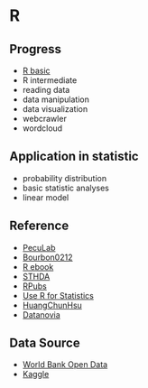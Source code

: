 # R

 
## Progress

 * [R basic](https://github.com/Chang-web/R/tree/master/R%20basic)
 * R intermediate
 * reading data
 * data manipulation
 * data visualization
 * webcrawler
 * wordcloud
 
## Application in statistic
 
 * probability distribution
 * basic statistic analyses
 * linear model

## Reference

 * [PecuLab](https://www.peculab.org/category/courses/)
 * [Bourbon0212](https://github.com/Bourbon0212/NTU-CS-X)
 * [R ebook](https://bookdown.org/tonykuoyj/eloquentr/)
 * [STHDA](http://www.sthda.com/english/)
 * [RPubs](https://rpubs.com/)
 * [Use R for Statistics](https://sites.google.com/site/rlearningsite/)
 * [HuangChunHsu](https://github.com/HuangChunHsu/Data-Science-Programming)
 * [Datanovia](https://www.datanovia.com/en/)
 
## Data Source

 * [World Bank Open Data](https://data.worldbank.org/)
 * [Kaggle](https://www.kaggle.com/)
